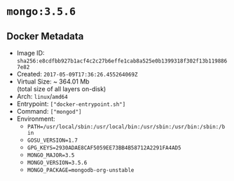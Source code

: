 # `mongo:3.5.6`

## Docker Metadata

- Image ID: `sha256:e8cdfbb927b1acf4c2c27b6effe1cab8a525e0b1399318f302f13b1198867e82`
- Created: `2017-05-09T17:36:26.455264069Z`
- Virtual Size: ~ 364.01 Mb  
  (total size of all layers on-disk)
- Arch: `linux`/`amd64`
- Entrypoint: `["docker-entrypoint.sh"]`
- Command: `["mongod"]`
- Environment:
  - `PATH=/usr/local/sbin:/usr/local/bin:/usr/sbin:/usr/bin:/sbin:/bin`
  - `GOSU_VERSION=1.7`
  - `GPG_KEYS=2930ADAE8CAF5059EE73BB4B58712A2291FA4AD5`
  - `MONGO_MAJOR=3.5`
  - `MONGO_VERSION=3.5.6`
  - `MONGO_PACKAGE=mongodb-org-unstable`
